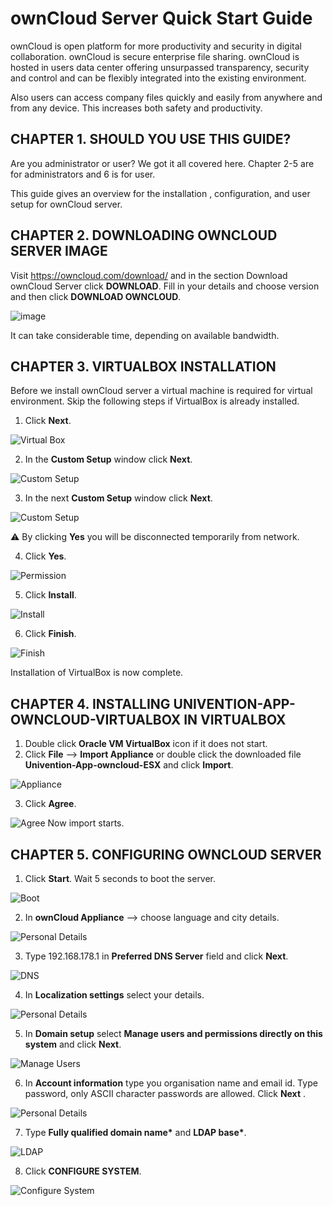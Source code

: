 # ownCloud Server Quick Start Guide

ownCloud is open platform for more productivity and security in digital collaboration. ownCloud is secure enterprise file sharing. ownCloud is hosted in users data center offering unsurpassed transparency, security and control and can be flexibly integrated into the existing environment.

Also users can access company files quickly and easily from anywhere and from any device. This increases both safety and productivity.

## CHAPTER 1. SHOULD YOU USE THIS GUIDE?

Are you administrator or user? We got it all covered here. Chapter 2-5 are for administrators and 6 is for user.

This guide gives an overview for the installation , configuration, and user setup for ownCloud server. 

## CHAPTER 2. DOWNLOADING OWNCLOUD SERVER IMAGE

Visit https://owncloud.com/download/ and in the section Download ownCloud Server click __DOWNLOAD__. Fill in your details and choose version  and then click __DOWNLOAD OWNCLOUD__.

![image](https://github.com/rohit-kanwar/ownCloud-RH/blob/master/C2%20ownCloud%20Server%20Download.png)

It can take considerable time, depending on available bandwidth.

## CHAPTER 3. VIRTUALBOX INSTALLATION

Before we install ownCloud server a virtual machine is required for virtual environment. Skip the following steps if VirtualBox is already installed.

1. Click __Next__.

![Virtual Box](https://github.com/rohit-kanwar/ownCloud-RH/blob/master/Virtual%20Box.png)

2. In the __Custom Setup__ window click __Next__.

![Custom Setup](https://github.com/rohit-kanwar/ownCloud-RH/blob/master/C3-2Custom%20%20Setup%2002.png)

3. In the next __Custom Setup__ window click __Next__.

![Custom Setup](https://github.com/rohit-kanwar/ownCloud-RH/blob/master/C3-3%20Custom%20%20Setup%2003.png)

:warning: By clicking __Yes__ you will be disconnected temporarily from network.

4. Click __Yes__.

![Permission](https://github.com/rohit-kanwar/ownCloud-RH/blob/master/C3%20-04%20Warning%2004.png)

5. Click __Install__.

![Install](https://github.com/rohit-kanwar/ownCloud-RH/blob/master/C3%20-5Install%2005.png)

6. Click __Finish__.

![Finish](https://github.com/rohit-kanwar/ownCloud-RH/blob/master/Installation%20C3-6%20Complete%2006.png)

Installation of VirtualBox is now complete.

## CHAPTER 4. INSTALLING UNIVENTION-APP-OWNCLOUD-VIRTUALBOX IN VIRTUALBOX

1. Double click __Oracle VM VirtualBox__ icon if it does not start.
2. Click __File__ --> __Import Appliance__ or double click the downloaded file __Univention-App-owncloud-ESX__ and click __Import__.

![Appliance](https://github.com/rohit-kanwar/ownCloud-RH/blob/master/C4-2%20Import%20Visual%20Appliance%2008.png)

3. Click __Agree__.

![Agree](https://github.com/rohit-kanwar/ownCloud-RH/blob/master/C4-3.png)
Now import starts.

## CHAPTER 5. CONFIGURING OWNCLOUD SERVER

1. Click __Start__. Wait 5 seconds to boot the server.

![Boot](https://github.com/rohit-kanwar/ownCloud-RH/blob/master/C5-1%20VM%20Start%2010.png)

2. In __ownCloud Appliance__ --> choose language and city details.

![Personal Details](https://github.com/rohit-kanwar/ownCloud-RH/blob/master/C5-2%20Settings%2011.png)

3. Type 192.168.178.1 in __Preferred DNS Server__ field and click __Next__.

![DNS](https://github.com/rohit-kanwar/ownCloud-RH/blob/master/C5-3%20Settings%2012.png)

4. In __Localization settings__ select your details.

![Personal Details](https://github.com/rohit-kanwar/ownCloud-RH/blob/master/C5-4Settings%2013.png)

5. In __Domain setup__ select __Manage users and permissions directly
on this system__ and click __Next__.

![Manage Users](https://github.com/rohit-kanwar/ownCloud-RH/blob/master/C5-5Settings%2015.png)

6. In __Account information__ type you organisation name and email id. Type password, only ASCII character passwords are allowed. Click __Next__ .

![Personal Details](https://github.com/rohit-kanwar/ownCloud-RH/blob/master/C5-6Settings%2016.png)

7. Type __Fully qualified domain name*__ and __LDAP base*__.

![LDAP](https://github.com/rohit-kanwar/ownCloud-RH/blob/master/C5-7%20-%2017.png)

8. Click __CONFIGURE SYSTEM__.

![Configure System](https://github.com/rohit-kanwar/ownCloud-RH/blob/master/c5-8%20Settings%2018.png)
